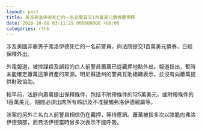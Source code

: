 ```yaml
---
layout: post
title: 美涉弗洛伊德死亡的一名前警員交1百萬美元債券獲保釋
date: 2020-10-08 03:11:29.000000000 +08:00
categories: rthk
---
```


涉及美國非裔男子弗洛伊德死亡的一名前警員，向法院提交1百萬美元債券，已經保釋外出。

外電報道，被控謀殺及誤殺的白人前警員蕭萬已從覊押地點外出。報道指出，暫時未能確定蕭萬這筆資產的來源。明尼蘇達州的警員互助組織表示，並沒有向蕭萬提供財政協助。

較早前，法庭向蕭萬提出保釋條件，包括不附帶條件的125萬美元，或附帶條件的1百萬美元，期間必須出席所有聆訊及不准接觸弗洛伊德親屬等。

涉案的另外三名白人前警員相信仍在覊押，等待應訊。蕭萬被指多次以膝脆向弗洛伊德頸部，而弗洛伊德當時曾多次表示不能呼吸。
